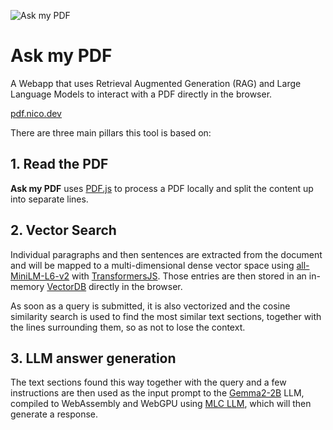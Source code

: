 ![Ask my PDF](https://pdf.nico.dev/twitter.jpg)

# Ask my PDF

A Webapp that uses Retrieval Augmented Generation (RAG) and Large Language Models to interact with a PDF directly in the browser.

[pdf.nico.dev](https://pdf.nico.dev)

There are three main pillars this tool is based on:

## 1. Read the PDF

**Ask my PDF** uses [PDF.js](https://www.npmjs.com/package/pdfjs-dist) to process a PDF locally and split the content up into separate lines.

## 2. Vector Search

Individual paragraphs and then sentences are extracted from the document and will be mapped to a multi-dimensional dense vector space using [all-MiniLM-L6-v2](https://huggingface.co/sentence-transformers/all-MiniLM-L6-v2) with [TransformersJS](https://github.com/xenova/transformers.js). Those entries are then stored in an in-memory [VectorDB](https://gist.github.com/nico-martin/64f2ae35ed9a0f890ef50c8d119a6222) directly in the browser.

As soon as a query is submitted, it is also vectorized and the cosine similarity search is used to find the most similar text sections, together with the lines surrounding them, so as not to lose the context.

## 3. LLM answer generation

The text sections found this way together with the query and a few instructions are then used as the input prompt to the [Gemma2-2B](https://huggingface.co/google/gemma-2-2b) LLM, compiled to WebAssembly and WebGPU using [MLC LLM](https://llm.mlc.ai/), which will then generate a response.